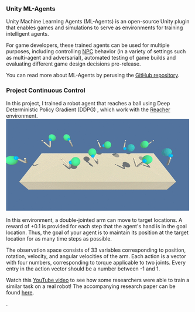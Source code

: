 ### Unity ML-Agents
Unity Machine Learning Agents (ML-Agents) is an open-source Unity plugin that enables games and simulations to serve as environments for training intelligent agents.

For game developers, these trained agents can be used for multiple purposes, including controlling [NPC](https://en.wikipedia.org/wiki/Non-player_character) behavior (in a variety of settings such as multi-agent and adversarial), automated testing of game builds and evaluating different game design decisions pre-release.

You can read more about ML-Agents by perusing the [GitHub repository](https://github.com/Unity-Technologies/ml-agents).

### Project Continuous Control
In this project, I trained a robot agent that reaches a ball using Deep Deterministic Policy Gradient (DDPG) , which work with the [Reacher](https://github.com/Unity-Technologies/ml-agents/blob/master/docs/Learning-Environment-Examples.md#reacher) environment. </br>
![Unity ML-Agents Reacher Environment](https://github.com/calincan2000/Continuous_Control/blob/master/reacher.gif) </br>

In this environment, a double-jointed arm can move to target locations. A reward of +0.1 is provided for each step that the agent's hand is in the goal location. Thus, the goal of your agent is to maintain its position at the target location for as many time steps as possible.

The observation space consists of 33 variables corresponding to position, rotation, velocity, and angular velocities of the arm. Each action is a vector with four numbers, corresponding to torque applicable to two joints. Every entry in the action vector should be a number between -1 and 1.

Watch this [YouTube video](https://www.youtube.com/watch?v=ZVIxt2rt1_4) to see how some researchers were able to train a similar task on a real robot! The accompanying research paper can be found [here](https://arxiv.org/pdf/1803.07067.pdf). </br>



.

